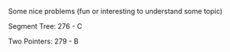 Some nice problems (fun or interesting to understand some topic)


Segment Tree:
    276 - C
    
Two Pointers:
    279 - B
